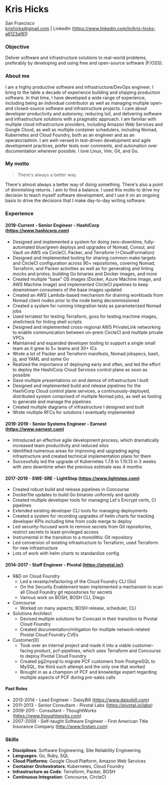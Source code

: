 Kris Hicks  
===
San Francisco  
krishicks@gmail.com | LinkedIn (https://www.linkedin.com/in/kris-hicks-a6123a161)

### Objective

Deliver software and infrastructure solutions to real-world problems, preferably by developing and using free and open-source software (F/OSS).

### About me

I am a highly productive software and infrastructure/DevOps engineer. I bring to the table a decade of experience building and shipping production software. In that time, I have developed a wide range of experience, including being an individual contributor as well as managing multiple open- and closed-source software and infrastructure projects. I care about developer productivity and autonomy, reducing toil, and delivering software and infrastructure solutions with a pragmatic approach. I am familiar with multiple cloud infrastructure providers, including Amazon Web Services and Google Cloud, as well as multiple container schedulers, including Nomad, Kubernetes and Cloud Foundry, both as an engineer and as an operator/admin. I am well-versed in test-driven development and agile development practices, prefer tests over comments, and automation over documentation wherever possible. I love Linux, Vim, Git, and Go.

### My motto

> There's always a better way.

There's almost always a better way of doing something. There's also a point of diminishing returns. I aim to find a balance. I used this motto to drive my decision to teach myself software development, and I use it on an ongoing basis to drive the decisions that I make day-to-day writing software.

### Experience

#### 2019-Current - **Senior Engineer** - HashiCorp (https://www.hashicorp.com)

* Designed and implemented a system for doing zero-downtime, fully-automated blue/green deploys and upgrades of Nomad, Consul, and Vault on AWS via CircleCI, Packer, and Terraform (+CloudFormation)
* Designed and implemented tooling for sharing common make targets and CircleCI configuration across 90+ repositories, covering Nomad, Terraform, and Packer activities as well as for generating and linting mocks and protos, building Go binaries and Docker images, and more
* Created multiple "base" OS images (Docker, Azure Machine Image, and AWS Machine Image) and implemented CircleCI pipelines to keep downstream consumers of the base images updated
* Created an AWS Lambda-based mechanism for draining workloads from Nomad client nodes prior to the node being decommissioned
* Created a system for running integration tests as parameterized Nomad jobs
* Used terratest for testing Terraform, goss for testing machine images, shellcheck for linting shell scripts
* Designed and implemented cross-regional AWS PrivateLink networking to enable communication between on-prem CircleCI and multiple private VPCs
* Maintained and expanded developer tooling to support a single small team as it grew to 5+ teams and 30+ ICs
* Wrote a lot of Packer and Terraform manifests, Nomad jobspecs, bash, jq, and YAML and some Go
* Realized the importance of deploying early and often, and led the effort to deploy the HashiCorp Cloud Services control plane as soon as possible
* Gave multiple presentations on and demos of infrastructure I built
* Designed and implemented build and release pipelines for the HashiCorp Cloud control plane services, a continuously-deployed, distributed system comprised of multiple Nomad jobs, as well as tooling to generate and manage the pipelines
* Created multiple diagrams of infrastructure I designed and built
* Wrote multiple RFCs for solutions I eventually implemented

#### 2019-2019 - **Senior Systems Engineer** - Earnest (https://www.earnest.com)

* Introduced an effective agile development process, which dramatically increased team productivity and reduced silos
* Identified numerous areas for improving and upgrading aging infrastructure and created technical implementation plans for them
* Successfully led the upgrade of Kubernetes 1.7.8 to 1.10.13 in 3 weeks with zero downtime when the previous estimate was 4 months

#### 2017-2019 - **SWE-SRE** - LightStep (https://www.lightstep.com)

* Created robust build and release pipelines in Concourse
* Dockerfile updates to build Go binaries uniformly and quickly
* Created multiple developer tools for managing Let's Encrypt certs, CI pipelines
* Extended existing developer CLI tools for managing deployments
* Created a system for recording upgrades of helm charts for tracking developer KPIs including time from code merge to deploy
* Led security-focused work to remove secrets from Git repositories, restrict secrets to least-privileged access
* Instrumental in the transition to a monolithic Git repository
* Led conversion of existing infrastructure to Terraform, used Terraform for new infrastructure
* Lots of work with helm charts to standardize config

####  2014-2017 - **Staff Engineer** - Pivotal (https://pivotal.io/)
* R&D on Cloud Foundry
  * Led a revamp/refactoring of the Cloud Foundry CLI (Go)
  * On the Security Enablement team implemented a mechanism to scan all Cloud Foundry git repositories for secrets
  * Various work on BOSH, BOSH CLI, Diego
* Concourse
  * Worked on many aspects; BOSH release, scheduler, CLI
* Solutions Architect
  * Devised multiple solutions for Comcast in their transition to Pivotal Cloud Foundry
  * Created documentation/mitigation for multiple network-related Pivotal Cloud Foundry CVEs
* Customer[0]
  * Took over an internal project and made it into a viable customer-facing product, pcf-pipelines, which uses Terraform and Concourse to deploy Pivotal Cloud Foundry
  * Created pg2mysql to migrate PCF customers from PostgreSQL to MySQL, the third such attempt and the only one that worked
  * Brought in as a champion of PCF and knowledge expert regarding multiple aspects of PCF during pre-sales calls

#### Past Roles

* 2013-2014 - Lead Engineer - DaisyBill (https://www.daisybill.com)
* 2011-2013 - Senior Consultant - Pivotal Labs (https://pivotal.io/labs)
* 2009-2011 - Consultant - ThoughtWorks (https://www.thoughtworks.com)
* 2007-2009 - Self-taught Software Engineer - First American Title Insurance Company (http://www.firstam.com)

### Skills

* **Disciplines**: Software Engineering, Site Reliability Engineering
* **Languages**: Go, Ruby, SQL
* **Cloud Platforms**: Google Cloud Platform, Amazon Web Services
* **Container Orchestrators**: Kubernetes, Cloud Foundry
* **Infrastructure as Code**: Terraform, Packer, BOSH
* **Continuous Integration**: Concourse, CircleCI
